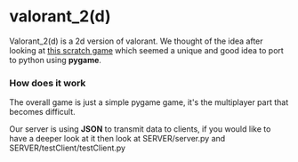 # valorant_2(d)
Valorant_2(d) is a 2d version of valorant. We thought of the idea after looking at [this scratch game](https://scratch.mit.edu/projects/414069875/)
which seemed a unique and good idea to port to python using **pygame**.

### How does it work
The overall game is just a simple pygame game, it's the multiplayer part that becomes difficult.

Our server is using **JSON** to transmit data to clients, if you would like to have a deeper look at it then look at SERVER/server.py and SERVER/testClient/testClient.py


